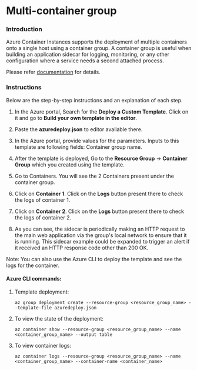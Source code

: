# Multi-container group

### Introduction

Azure Container Instances supports the deployment of multiple containers onto a single host using a container group. A container group is useful when building an application sidecar for logging, monitoring, or any other configuration where a service needs a second attached process.

Please refer [documentation](https://docs.microsoft.com/en-us/azure/container-instances/container-instances-multi-container-group) for details.

### Instructions

Below are the step-by-step instructions and an explanation of each step.

1. In the Azure portal, Search for the **Deploy a Custom Template**. Click on it and go to **Build your own template in the editor**.

2. Paste the **azuredeploy.json** to editor available there.

3. In the Azure portal, provide values for the parameters. Inputs to this template are following fields: Container group name.

4. After the template is deployed, Go to the **Resource Group** -> **Container Group** which you created using the template.

5. Go to Containers. You will see the 2 Containers present under the container group.

6. Click on **Container 1**. Click on the **Logs** button present there to check the logs of container 1.

7. Click on **Container 2**. Click on the **Logs** button present there to check the logs of container 2.

8. As you can see, the sidecar is periodically making an HTTP request to the main web application via the group's local network to ensure that it is running. This sidecar example could be expanded to trigger an alert if it received an HTTP response code other than 200 OK.

Note: You can also use the Azure CLI to deploy the template and see the logs for the container.

#### Azure CLI commands:

1. Template deployment:

	`az group deployment create --resource-group <resource_group_name> --template-file azuredeploy.json`

2. To view the state of the deployment:

	`az container show --resource-group <resource_group_name> --name <container_group_name> --output table`

3. To view container logs:

	`az container logs --resource-group <resource_group_name> --name <container_group_name> --container-name <container_name>`
